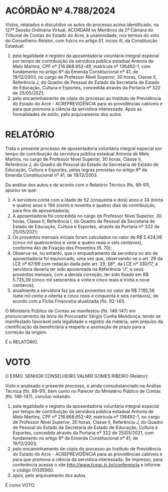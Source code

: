 # ACÓRDÃO Nº 4.788/2024

Vistos, relatados e discutidos os autos do processo acima identificado, na 127ª Sessão Ordinária Virtual, ACORDAM os Membros da 2ª Câmara do Tribunal de Contas do Estado do Acre, à unanimidade, nos termos do voto do Conselheiro-Relator, com fulcro no artigo 61, inciso III, da Constituição Estadual:

1. pela legalidade e registro da aposentadoria voluntária integral especial por tempo de contribuição da servidora pública estadual Antonia de Melo Martins, CPF nº 216.668.652-49, matrícula nº 136492-1, com fundamento no artigo 6º da Emenda Constitucional nº 41, de 19/12/2003, no cargo de Professor Nível Superior, 30 horas, Classe II, Referência J, do Quadro de Pessoal do Estado da Secretaria de Estado de Educação, Cultura e Esportes, concedida através da Portaria nº 322 de 25/05/2021;
2. pelo encaminhamento de cópia do processo ao Instituto de Previdência do Estado do Acre - ACREPREVIDÊNCIA para as providências cabíveis e para que promova a ciência da servidora interessada. Após as formalidades de estilo, pelo arquivamento dos autos.

# RELATÓRIO

Trata o presente processo de aposentadoria voluntária integral especial por tempo de contribuição da servidora pública estadual Antonia de Melo Martins, no cargo de Professor Nível Superior, 30 horas, Classe II, Referência J, do Quadro de Pessoal do Estado da Secretaria de Estado de Educação, Cultura e Esportes, pelas regras previstas no artigo 6º da Emenda Constitucional nº 41, de 19/12/2003.

Da análise dos autos e de acordo com o Relatório Técnico (fls. 89-91), apurou-se que:

1. A servidora conta com a idade de 52 (cinquenta e dois) anos e 34 (trinta e quatro) anos e 194 (cento e noventa e quatro) dias de contribuição, para fins de aposentadoria;
2. A aposentadoria foi concedida no cargo de Professor Nível Superior, 30 horas, Classe II, Referência I, do Quadro de Pessoal da Secretaria de Estado de Educação, Cultura e Esportes, através da Portaria nº 322 de 25/05/2021;
3. Os proventos mensais iniciais foram calculados no valor de R$ 5.424,06 (cinco mil quatrocentos e vinte e quatro reais e seis centavos), conforme Ato de Fixação dos Proventos (fl. 70);
4. Observa-se, no entanto, que o enquadramento da servidora no ato de aposentadoria foi equivocado, uma vez que, observando-se o art. 29 da LCE nº 67/99 com redação dada pelo art. 29, §8º, da LCE nº 330/17, a servidora deveria ter sido aposentada na Referência “J”, e seus proventos mensais, com a devida correção, ter sido fixado em R$ 5.725,39 (cinco mil setecentos e vinte e cinco reais e trinta e nove centavos);
5. atualmente a servidora faz jus aos proventos no valor de R$ 7.185,56 (sete mil cento e oitenta e cinco reais e cinquenta e seis centavos), de acordo com a Ficha Financeira atualizada (fls. 92-141).

O Ministério Público de Contas se manifestou (fls. 146-147) em pronunciamento da lavra do Procurador Sérgio Cunha Mendonça, tendo se manifestado favorável pela legalidade e registro da matéria, sem prejuízo da cientificação da beneficiária a respeito e assinação de prazo para a correção da origem.

É o RELATÓRIO.

# VOTO

O EXMO. SENHOR CONSELHEIRO VALMIR GOMES RIBEIRO (Relator):

Visto e analisado o presente processo, e ainda consubstanciado na Análise Técnica (fls. 89-91), bem como no Parecer do Ministério Público de Contas (fls. 146-147), concluo votando:

1. pela legalidade e registro da aposentadoria voluntária integral especial por tempo de contribuição da servidora pública estadual Antonia de Melo Martins, CPF nº 216.668.652-49, matrícula nº 136492-1, no cargo de Professor Nível Superior, 30 horas, Classe II, Referência J, do Quadro de Pessoal do Estado da Secretaria de Estado de Educação, Cultura e Esportes, concedida através da Portaria nº 322 de 25/05/2021, com fundamento no artigo 6º da Emenda Constitucional nº 41, de 19/12/2003;
2. pelo encaminhamento de cópia do processo ao Instituto de Previdência do Estado do Acre - ACREPREVIDÊNCIA para as providências cabíveis e para que promova a ciência da servidora interessada. Se impresso, para conferência acesse o site http://www.tceac.tc.br/conferencia e informe o código 01335560.
3. após, pelo arquivamento dos autos.

É como VOTO.
